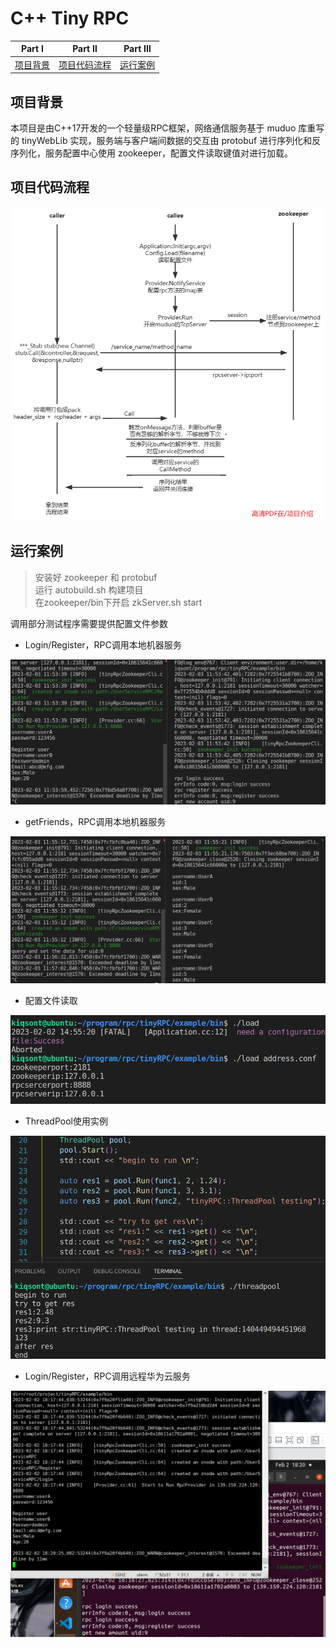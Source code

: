 # C++ Tiny RPC


| Part Ⅰ | Part Ⅱ| Part Ⅲ |
| :----: |:----:| :----:   |
| [项目背景](#项目背景) | [项目代码流程](#项目代码流程) | [运行案例](#运行案例) |



项目背景
----------

本项目是由C++17开发的一个轻量级RPC框架，网络通信服务基于 muduo 库重写的 tinyWebLib 实现，服务端与客户端间数据的交互由 protobuf 进行序列化和反序列化，服务配置中心使用 zookeeper，配置文件读取键值对进行加载。


项目代码流程
----

![](./%E9%A1%B9%E7%9B%AE%E4%BB%8B%E7%BB%8D/flowchart.png)


运行案例
----
> 安装好 zookeeper 和 protobuf    
> 运行 autobuild.sh 构建项目    
> 在zookeeper/bin下开启 zkServer.sh start

调用部分测试程序需要提供配置文件参数

- Login/Register，RPC调用本地机器服务

![](./%E9%A1%B9%E7%9B%AE%E4%BB%8B%E7%BB%8D/login_and_register.png)

- getFriends，RPC调用本地机器服务

![](./%E9%A1%B9%E7%9B%AE%E4%BB%8B%E7%BB%8D/get_friends.png)

- 配置文件读取

![](./%E9%A1%B9%E7%9B%AE%E4%BB%8B%E7%BB%8D/loadConfig.png)

- ThreadPool使用实例

![](./%E9%A1%B9%E7%9B%AE%E4%BB%8B%E7%BB%8D/threadPool_testing.png)

- Login/Register，RPC调用远程华为云服务

![](./%E9%A1%B9%E7%9B%AE%E4%BB%8B%E7%BB%8D/vm_call_huaweicloud.png)